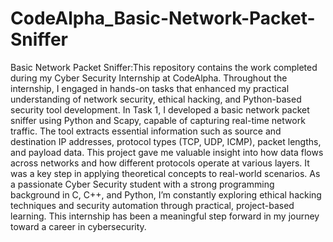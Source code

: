 # CodeAlpha_Basic-Network-Packet-Sniffer
Basic Network Packet Sniffer:This repository contains the work completed during my Cyber Security Internship at CodeAlpha. Throughout the internship, I engaged in hands-on tasks that enhanced my practical understanding of network security, ethical hacking, and Python-based security tool development. In Task 1, I developed a basic network packet sniffer using Python and Scapy, capable of capturing real-time network traffic. The tool extracts essential information such as source and destination IP addresses, protocol types (TCP, UDP, ICMP), packet lengths, and payload data. This project gave me valuable insight into how data flows across networks and how different protocols operate at various layers. It was a key step in applying theoretical concepts to real-world scenarios. As a passionate Cyber Security student with a strong programming background in C, C++, and Python, I’m constantly exploring ethical hacking techniques and security automation through practical, project-based learning. This internship has been a meaningful step forward in my journey toward a career in cybersecurity.
